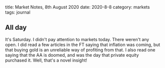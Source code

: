 title: Market Notes, 8th August 2020
date: 2020-8-8
category: markets
tags: journal

## All day

It's Saturday. I didn't pay attention to markets today.
There weren't any open.
I did read a few articles in the FT saying that inflation was coming,
but that buying gold is an unreliable way of profiting from that.
I also read one saying that the AA is doomed, and was the day that private equity purchased it.
Well, that's a novel insight!
